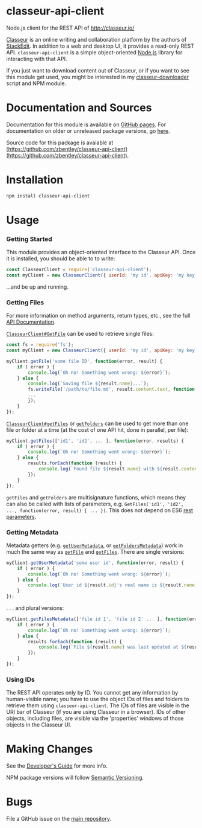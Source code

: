 # classeur-api-client

Node.js client for the REST API of http://classeur.io/

[Classeur](http://classeur.io/) is an online writing and collaboration platform by the authors of [StackEdit](https://stackedit.io/). In addition to a web and desktop UI, it provides a read-only REST API. `classeur-api-client` is a simple object-oriented [Node.js](https://nodejs.org) library for interacting with that API.

If you just want to download content out of Classeur, or if you want to see this module get used, you might be interested in my [classeur-downloader](http://zbentley.github.io/classeur-downloader/versions/latest) script and NPM module.

# Documentation and Sources

Documentation for this module is available on [GitHub pages](http://zbentley.github.io/classeur-api-client/versions/latest). For documentation on older or unreleased package versions, go [here](http://zbentley.github.io/classeur-api-client).

Source code for this package is avaiable at [https://github.com/zbentley/classeur-api-client](https://github.com/zbentley/classeur-api-client).

# Installation

```bash
npm install classeur-api-client
```

# Usage

### Getting Started

This module provides an object-oriented interface to the Classeur API. Once it is installed, you should be able to to write:

```javascript
const ClasseurClient = require('classeur-api-client');
const myClient = new ClasseurClient({ userId: 'my id', apiKey: 'my key' });
```

...and be up and running.

### Getting Files

For more information on method arguments, return types, etc., see the full [API Documentation](http://zbentley.github.io/classeur-api-client/versions/latest/index.html#toc7__anchor).

[`ClasseurClient#GetFile`](http://zbentley.github.io/classeur-api-client/versions/latest/module-classeur-api-client-ClasseurClient.html#getFile__anchor) can be used to retrieve single files:

```javascript
const fs = require('fs');
const myClient = new ClasseurClient({ userId: 'my id', apiKey: 'my key' });

myClient.getFile('some file ID', function(error, result) {
	if ( error ) {
		console.log(`Oh no! Something went wrong: ${error}`);
	} else {
		console.log(`Saving file ${result.name}...`);
		fs.writeFile('/path/to/file.md', result.content.text, function(error, result) {
		...
		});
	}
});
```

[`ClasseurClient#getFiles`](http://zbentley.github.io/classeur-api-client/versions/latest/module-classeur-api-client-ClasseurClient.html#getFiles__anchor) or [`getFolders`](http://zbentley.github.io/classeur-api-client/versions/latest/module-classeur-api-client-ClasseurClient.html#getFolders__anchor) can be used to get more than one file or folder at a time (at the cost of one API hit, done in parallel, per file):

```javascript
myClient.getFiles(['id1', 'id2', ... ], function(error, results) {
	if ( error ) {
		console.log(`Oh no! Something went wrong: ${error}`);
	} else {
		results.forEach(function (result) {
			console.log(`Found file ${result.name} with ${result.content.text}`);
		});
	}
});
```

`getFiles` and `getFolders` are multisignature functions, which means they can also be called with lists of parameters, e.g. `GetFiles('id1', 'id2', ..., function(error, result) { ... })`. This does not depend on ES6 [rest parameters](https://nodejs.org/en/docs/es6/#which-features-are-behind-the-es_staging-flag).

### Getting Metadata

Metadata getters (e.g. [`getUserMetadata`](http://zbentley.github.io/classeur-api-client/versions/latest/module-classeur-api-client-ClasseurClient.html#getUserMetadata__anchor), or [`getFoldersMetadata`](http://zbentley.github.io/classeur-api-client/versions/latest/module-classeur-api-client-ClasseurClient.html#getFoldersMetadata2__anchor)) work in much the same way as [`getFile`](http://zbentley.github.io/classeur-api-client/versions/latest/module-classeur-api-client-ClasseurClient.html#getFile__anchor) and [`getFiles`](http://zbentley.github.io/classeur-api-client/versions/latest/module-classeur-api-client-ClasseurClient.html#getFiles__anchor). There are single versions:

```javascript
myClient.getUserMetadata('some user id', function(error, result) {
	if ( error ) {
		console.log(`Oh no! Something went wrong: ${error}`);
	} else {
		console.log(`User id ${result.id}'s real name is ${result.name}`);
	}
});
```
. . . and plural versions:

```javascript
myClient.getFilesMetadata(['file id 1', 'file id 2' ... ], function(error, result) {
	if ( error ) {
		console.log(`Oh no! Something went wrong: ${error}`);
	} else {
		results.forEach(function (result) {
			console.log(`File ${result.name} was last updated at ${result.updated}`);
		});
	}
});
```

### Using IDs

The REST API operates only by ID. You cannot get any information by human-visible name; you have to use the object IDs of files and folders to retrieve them using `classeur-api-client`. The IDs of files are visible in the URI bar of Classeur (if you are using Classeur in a browser). IDs of other objects, including files, are visible via the 'properties' windows of those objects in the Classeur UI.

# Making Changes

See the [Developer's Guide](https://github.com/zbentley/classeur-api-client/blob/master/doc/tutorials/DeveloperGuide.md) for more info.

NPM package versions will follow [Semantic Versioning](http://semver.org/).

# Bugs

File a GitHub issue on the [main repository](https://github.com/zbentley/classeur-api-client).